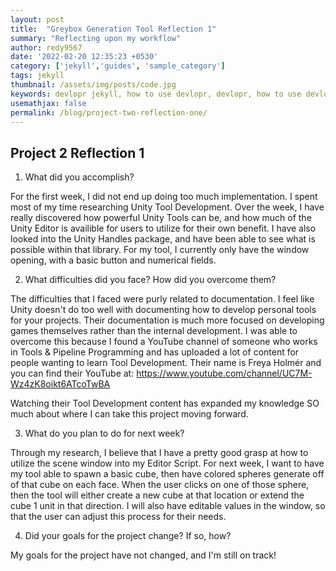 ```yaml
---
layout: post
title:  "Greybox Generation Tool Reflection 1"
summary: "Reflecting upon my workflow"
author: redy9567
date: '2022-02-20 12:35:23 +0530'
category: ['jekyll','guides', 'sample_category']
tags: jekyll
thumbnail: /assets/img/posts/code.jpg
keywords: devlopr jekyll, how to use devlopr, devlopr, how to use devlopr-jekyll, devlopr-jekyll tutorial,best jekyll themes, multi categories and tags
usemathjax: false
permalink: /blog/project-two-reflection-one/
---
```


## Project 2 Reflection 1

1. What did you accomplish?

For the first week, I did not end up doing too much implementation. I spent most of my time researching Unity Tool Development. Over the week, I have really discovered how powerful Unity Tools can be, and how much of the Unity Editor is availible for users to utilize for their own benefit. I have also looked into the Unity Handles package, and have been able to see what is possible within that library. For my tool, I currently only have the window opening, with a basic button and numerical fields.

2. What difficulties did you face? How did you overcome them?

The difficulties that I faced were purly related to documentation. I feel like Unity doesn't do too well with documenting how to develop personal tools for your projects. Their documentation is much more focused on developing games themselves rather than the internal development. I was able to overcome this because I found a YouTube channel of someone who works in Tools & Pipeline Programming and has uploaded a lot of content for people wanting to learn Tool Development. Their name is Freya Holmér and you can find their YouTube at: https://www.youtube.com/channel/UC7M-Wz4zK8oikt6ATcoTwBA

Watching their Tool Development content has expanded my knowledge SO much about where I can take this project moving forward.

3. What do you plan to do for next week?

Through my research, I believe that I have a pretty good grasp at how to utilize the scene window into my Editor Script. For next week, I want to have my tool able to spawn a basic cube, then have colored spheres generate off of that cube on each face. When the user clicks on one of those sphere, then the tool will either create a new cube at that location or extend the cube 1 unit in that direction. I will also have editable values in the window, so that the user can adjust this process for their needs.

4. Did your goals for the project change? If so, how?

My goals for the project have not changed, and I'm still on track!